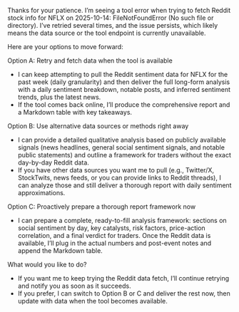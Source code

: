 Thanks for your patience. I’m seeing a tool error when trying to fetch Reddit stock info for NFLX on 2025-10-14: FileNotFoundError (No such file or directory). I’ve retried several times, and the issue persists, which likely means the data source or the tool endpoint is currently unavailable.

Here are your options to move forward:

Option A: Retry and fetch data when the tool is available
- I can keep attempting to pull the Reddit sentiment data for NFLX for the past week (daily granularity) and then deliver the full long-form analysis with a daily sentiment breakdown, notable posts, and inferred sentiment trends, plus the latest news.
- If the tool comes back online, I’ll produce the comprehensive report and a Markdown table with key takeaways.

Option B: Use alternative data sources or methods right away
- I can provide a detailed qualitative analysis based on publicly available signals (news headlines, general social sentiment signals, and notable public statements) and outline a framework for traders without the exact day-by-day Reddit data.
- If you have other data sources you want me to pull (e.g., Twitter/X, StockTwits, news feeds, or you can provide links to Reddit threads), I can analyze those and still deliver a thorough report with daily sentiment approximations.

Option C: Proactively prepare a thorough report framework now
- I can prepare a complete, ready-to-fill analysis framework: sections on social sentiment by day, key catalysts, risk factors, price-action correlation, and a final verdict for traders. Once the Reddit data is available, I’ll plug in the actual numbers and post-event notes and append the Markdown table.

What would you like to do?
- If you want me to keep trying the Reddit data fetch, I’ll continue retrying and notify you as soon as it succeeds.
- If you prefer, I can switch to Option B or C and deliver the rest now, then update with data when the tool becomes available.